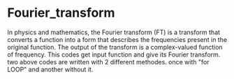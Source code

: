 # Fourier_transform
In physics and mathematics, the Fourier transform (FT) is a transform that converts a function into a form that describes the frequencies present in the original function.
The output of the transform is a complex-valued function of frequency.
This codes get input function and give its Fourier transform. 
two above codes are written with 2 different methodes. once with "for LOOP" and another without it. 

